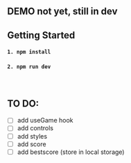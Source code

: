 ## DEMO not yet, still in dev

## Getting Started

#### `1. npm install`

#### `2. npm run dev`

<br>

## TO DO:

- [ ] add useGame hook
- [ ] add controls
- [ ] add styles
- [ ] add score
- [ ] add bestscore (store in local storage)

